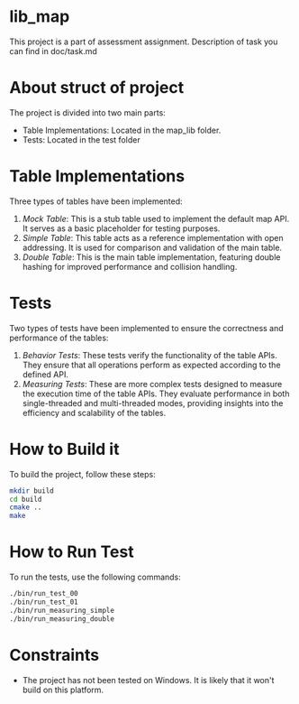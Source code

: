 # lib_map

This project is a part of assessment assignment. Description of task you can find in doc/task.md

# About struct of project
The project is divided into two main parts:
- Table Implementations: Located in the map_lib folder.
- Tests: Located in the test folder

# Table Implementations
Three types of tables have been implemented:

1) *Mock Table*: This is a stub table used to implement the default map API. It serves as a basic placeholder for testing purposes.
2) *Simple Table*: This table acts as a reference implementation with open addressing. It is used for comparison and validation of the main table.
3) *Double Table*: This is the main table implementation, featuring double hashing for improved performance and collision handling.

# Tests
Two types of tests have been implemented to ensure the correctness and performance of the tables:

1) *Behavior Tests*: These tests verify the functionality of the table APIs. They ensure that all operations perform as expected according to the defined API.
2) *Measuring Tests*: These are more complex tests designed to measure the execution time of the table APIs. They evaluate performance in both single-threaded and multi-threaded modes, providing insights into the efficiency and scalability of the tables.

# How to Build it
To build the project, follow these steps:
```bash
mkdir build
cd build
cmake ..
make
```

# How to Run Test
To run the tests, use the following commands:

```bash
./bin/run_test_00
./bin/run_test_01
./bin/run_measuring_simple
./bin/run_measuring_double
```

# Constraints
- The project has not been tested on Windows. It is likely that it won't build on this platform.


